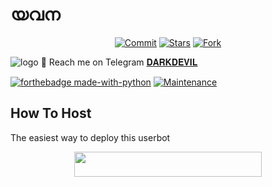 # യവന
<p align="center">
    <a href="https://github.com/sakhaavvaavaj93/yavana/commits/master"><img src="https://img.shields.io/github/last-commit/sakhaavvaavaj93/yavana/master?label=Last%20Commit&style=flat-square&logo=github&color=F10070" alt="Commit" /></a>
    <a href="https://github.com/sakhaavvaavaj93/yavana/stargazers"><img src="https://img.shields.io/github/stars/p-rinc-e/Elizabeth?label=Stars&style=flat-square&logo=github&color=F10070" alt="Stars" /></a>
    <a href="https://github.com/sakhaavvaavaj93/yavana/network/members"><img src="https://img.shields.io/github/forks/sakhaavvaavaj93/yavana?label=Fork&style=flat-square&logo=github&color=F10070" alt="Fork" /></a>
</p>

![logo](https://telegra.ph/file/19469f4bdf8c118f472c5.jpg)
💌 Reach me on Telegram [𝐃𝐀𝐑𝐊𝐃𝐄𝐕𝐈𝐋](https://t.me/vaasukionfire7966)

[![forthebadge made-with-python](http://ForTheBadge.com/images/badges/made-with-python.svg)](https://www.python.org/)
[![Maintenance](https://img.shields.io/badge/Maintained%3F-yes-green.svg)](https://github.com/sakhaavvaavaj93/yavana/graphs/commit-activity)


## How To Host
The easiest way to deploy this userbot
<p align="center"><a href="https://heroku.com/deploy?template=https://github.com/sakhaavvaavaj93/yavana"> <img src="https://img.shields.io/badge/Deploy%20To%20Heroku-blueviolet?style=for-the-badge&logo=heroku" width="300" height="40.05"/></a></p>

